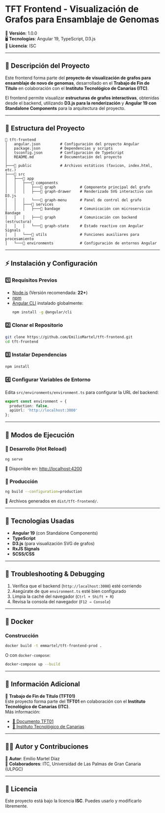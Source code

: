 # **TFT Frontend - Visualización de Grafos para Ensamblaje de Genomas**  

📌 **Versión**: 1.0.0  
🖥 **Tecnologías**: Angular 19, TypeScript, D3.js  
📜 **Licencia**: ISC  

---

## **📌 Descripción del Proyecto**  
Este frontend forma parte del **proyecto de visualización de grafos para ensamblaje de novo de genomas**, desarrollado en el **Trabajo de Fin de Título** en colaboración con el **Instituto Tecnológico de Canarias (ITC)**.  

El frontend permite visualizar **estructuras de grafos interactivas**, obtenidas desde el backend, utilizando **D3.js para la renderización** y **Angular 19 con Standalone Components** para la arquitectura del proyecto.  

---

## **📂 Estructura del Proyecto**  
```
📂 tft-frontend
│   angular.json         # Configuración del proyecto Angular
│   package.json         # Dependencias y scripts
│   tsconfig.json        # Configuración de TypeScript
│   README.md            # Documentación del proyecto
│
├───📂 public             # Archivos estáticos (favicon, index.html, etc.)
├───📂 src
│   ├───📂 app
│   │   ├───📂 components
│   │   │   ├───📂 graph           # Componente principal del grafo
│   │   │   ├───📂 graph-drawer    # Renderizado SVG interactivo con D3.js
│   │   │   └───📂 graph-menu      # Panel de control del grafo
│   │   ├───📂 services
│   │   │   ├───📂 bandage         # Comunicación con microservicio Bandage
│   │   │   ├───📂 graph           # Comunicación con backend (estructura)
│   │   │   └───📂 graph-state     # Estado reactivo con Angular Signals
│   │   └───📂 utils               # Funciones auxiliares para procesamiento
│   └───📂 environments            # Configuración de entornos Angular
```

---

## **⚡ Instalación y Configuración**  

### **1️⃣ Requisitos Previos**  
- [Node.js](https://nodejs.org/) (Versión recomendada: **22+**)  
- [npm](https://www.npmjs.com/)  
- [Angular CLI](https://angular.io/cli) instalado globalmente:  
  ```bash
  npm install -g @angular/cli
  ```

### **2️⃣ Clonar el Repositorio**  
```bash
git clone https://github.com/EmilioMartel/tft-frontend.git
cd tft-frontend
```

### **3️⃣ Instalar Dependencias**  
```bash
npm install
```

### **4️⃣ Configurar Variables de Entorno**  
Edita `src/environments/environment.ts` para configurar la URL del backend:  
```ts
export const environment = {
  production: false,
  apiUrl: 'http://localhost:3000'
};
```

---

## **🚀 Modos de Ejecución**  

### **🔹 Desarrollo (Hot Reload)**
```bash
ng serve
```
📌 Disponible en: [http://localhost:4200](http://localhost:4200)

### **🔹 Producción**
```bash
ng build --configuration=production
```
📌 Archivos generados en `dist/tft-frontend/`.

---

## **📌 Tecnologías Usadas**  

- **Angular 19** (con Standalone Components)  
- **TypeScript**  
- **D3.js** (para visualización SVG de grafos)  
- **RxJS Signals**  
- **SCSS/CSS**  

---

## **📌 Troubleshooting & Debugging**
1. Verifica que el backend (`http://localhost:3000`) esté corriendo  
2. Asegúrate de que `environment.ts` esté bien configurado  
3. Limpia la caché del navegador (`Ctrl + Shift + R`)  
4. Revisa la consola del navegador (`F12 → Console`)  

---

## **🔧 Docker**

### **Construcción**
```bash
docker build -t emmartel/tft-frontend-prod .
```

O con `docker-compose`:
```bash
docker-compose up --build
```

---

## **📌 Información Adicional**
📘 **Trabajo de Fin de Título (TFT01)**  
Este proyecto forma parte del **TFT01** en colaboración con el **Instituto Tecnológico de Canarias (ITC)**.  
Más información:  
- [📄 Documento TFT01](https://drive.google.com/file/d/1emKnprueySC8kMen3JYUOPBANlWkGwCl/view?usp=sharing)  
- [🔬 Instituto Tecnológico de Canarias](https://www.itccanarias.org/)  

---

## **👨‍💻 Autor y Contribuciones**
📌 **Autor**: Emilio Martel Díaz  
🔗 **Colaboradores**: ITC, Universidad de Las Palmas de Gran Canaria (ULPGC)  

---

## **📜 Licencia**
Este proyecto está bajo la licencia **ISC**. Puedes usarlo y modificarlo libremente.

